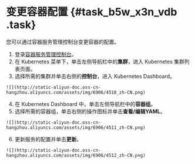 # 变更容器配置 {#task_b5w_x3n_vdb .task}

您可以通过容器服务管理控制台变更容器的配置。

1.   登录[容器服务管理控制台](https://cs.console.aliyun.com)。 
2.   在 Kubernetes 菜单下，单击左侧导航栏中的**集群**，进入 Kubernetes 集群列表页面。 
3.   选择所需的集群并单击右侧的**控制台**，进入 Kubernetes Dashboard。 

    ![](http://static-aliyun-doc.oss-cn-hangzhou.aliyuncs.com/assets/img/6906/4510_zh-CN.png)

4.   在 Kubernetes Dashboard 中，单击左侧导航栏中的**容器组**。 
5.   选择所需的容器组，单击右侧的操作图标并单击**查看/编辑YAML**。 

    ![](http://static-aliyun-doc.oss-cn-hangzhou.aliyuncs.com/assets/img/6906/4511_zh-CN.png)

6.   更新服务的配置并单击**更新**。 

    ![](http://static-aliyun-doc.oss-cn-hangzhou.aliyuncs.com/assets/img/6906/4512_zh-CN.png)


